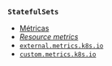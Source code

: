### `StatefulSets`<!-- .element: style="text-transform: none;" -->
* [Métricas](#monitoring-metrics)
* [_Resource metrics_](#monitoring-resource-metrics)
* [`external.metrics.k8s.io`](#monitoring-external-metrics)
* [`custom.metrics.k8s.io`](#monitoring-custom-metrics)